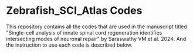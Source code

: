 # Zebrafish_SCI_Atlas Codes
This repository contains all the codes that are used in the manuscript titled "Single-cell analysis of innate spinal cord regeneration identifies intersecting modes of neuronal repair" by Saraswathy VM et al. 2024. And the instruction to use each code is described below. 


